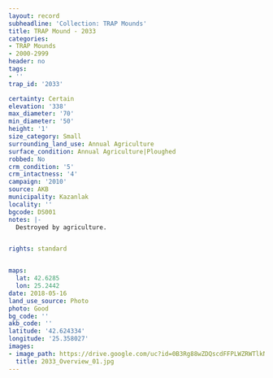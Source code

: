 ```yaml
---
layout: record
subheadline: 'Collection: TRAP Mounds'
title: TRAP Mound - 2033
categories:
- TRAP Mounds
- 2000-2999
header: no
tags:
- ''
trap_id: '2033'

certainty: Certain
elevation: '338'
max_diameter: '70'
min_diameter: '50'
height: '1'
size_category: Small
surrounding_land_use: Annual Agriculture
surface_condition: Annual Agriculture|Ploughed
robbed: No
crm_condition: '5'
crm_intactness: '4'
campaign: '2010'
source: AKB
municipality: Kazanlak
locality: ''
bgcode: DS001
notes: |-
  Destroyed by agriculture.


rights: standard


maps:
  lat: 42.6285
  lon: 25.2442
date: 2018-05-16
land_use_source: Photo
photo: Good
bg_code: ''
akb_code: ''
latitude: '42.624334'
longitude: '25.358027'
images:
- image_path: https://drive.google.com/uc?id=0B3Rg88wZDQscdFFPLWZRWTlkNUk
  title: 2033_Overview_01.jpg
---
```

